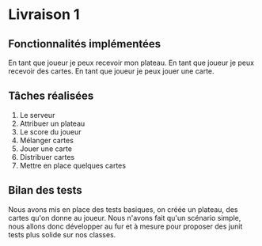 # Livraison 1

## Fonctionnalités implémentées

En tant que joueur je peux recevoir mon plateau.
En tant que joueur je peux recevoir des cartes.
En tant que joueur je peux jouer une carte.

## Tâches réalisées

1. Le serveur
2. Attribuer un plateau
3. Le score du joueur
4. Mélanger cartes
5. Jouer une carte
6. Distribuer cartes
7. Mettre en place quelques cartes

## Bilan des tests

Nous avons mis en place des tests basiques, on créée un plateau, des cartes qu'on donne au joueur. Nous n'avons fait qu'un scénario simple, nous allons donc développer au fur et à mesure pour proposer des junit tests plus solide sur nos classes.
